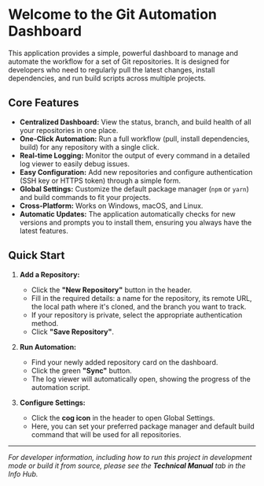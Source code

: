# Welcome to the Git Automation Dashboard

This application provides a simple, powerful dashboard to manage and automate the workflow for a set of Git repositories. It is designed for developers who need to regularly pull the latest changes, install dependencies, and run build scripts across multiple projects.

## Core Features

- **Centralized Dashboard:** View the status, branch, and build health of all your repositories in one place.
- **One-Click Automation:** Run a full workflow (pull, install dependencies, build) for any repository with a single click.
- **Real-time Logging:** Monitor the output of every command in a detailed log viewer to easily debug issues.
- **Easy Configuration:** Add new repositories and configure authentication (SSH key or HTTPS token) through a simple form.
- **Global Settings:** Customize the default package manager (`npm` or `yarn`) and build commands to fit your projects.
- **Cross-Platform:** Works on Windows, macOS, and Linux.
- **Automatic Updates:** The application automatically checks for new versions and prompts you to install them, ensuring you always have the latest features.

## Quick Start

1.  **Add a Repository:**
    -   Click the **"New Repository"** button in the header.
    -   Fill in the required details: a name for the repository, its remote URL, the local path where it's cloned, and the branch you want to track.
    -   If your repository is private, select the appropriate authentication method.
    -   Click **"Save Repository"**.

2.  **Run Automation:**
    -   Find your newly added repository card on the dashboard.
    -   Click the green **"Sync"** button.
    -   The log viewer will automatically open, showing the progress of the automation script.

3.  **Configure Settings:**
    -   Click the **cog icon** in the header to open Global Settings.
    -   Here, you can set your preferred package manager and default build command that will be used for all repositories.
---
_For developer information, including how to run this project in development mode or build it from source, please see the **Technical Manual** tab in the Info Hub._